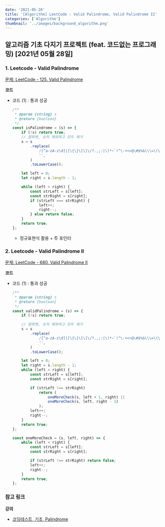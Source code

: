 ```yaml
---
date: '2021-05-28'
title: '[Algorithm] LeetCode : Valid Palindrome, Valid Palindrome II'
categories: ['Algorithm']
thumbnail: '../images/background_algorithm.png'
---
```


## 알고리즘 기초 다지기 프로젝트 (feat. 코드없는 프로그래밍) \[2021년 05월 28일\]

### **1.** Leetcode - Valid Palindrome

[문제: LeetCode - 125. Valid Palindrome](https://leetcode.com/problems/valid-palindrome/)

**코드**

-   코드 (1) : 통과 성공

    ```js
    /**
     * @param {string} s
     * @return {boolean}
     */
    const isPalindrome = (s) => {
        if (!s) return true;
        // 알파벳, 숫자 제외하고 모두 제거
        s = s
            .replace(
                /[^a-zA-z\d]|[\{\}\[\]\/?.,;:|\)*~`!^\-+<>@\#$%&\\\=\(\'\"\_]/g,
                '',
            )
            .toLowerCase();

        let left = 0;
        let right = s.length - 1;

        while (left < right) {
            const strLeft = s[left];
            const strRight = s[right];
            if (strLeft === strRight) {
                left++;
                right--;
            } else return false;
        }
        return true;
    };
    ```

    -   정규표현식 활용 + 투 포인터

### **2.** Leetcode - Valid Palindrome II

[문제: LeetCode - 680. Valid Palindrome II](https://leetcode.com/problems/valid-palindrome-ii/)

**코드**

-   코드 (1) : 통과 성공

    ```js
    /**
     * @param {string} s
     * @return {boolean}
     */
    const validPalindrome = (s) => {
        if (!s) return true;

        // 알파벳, 숫자 제외하고 모두 제거
        s = s
            .replace(
                /[^a-zA-z\d]|[\{\}\[\]\/?.,;:|\)*~`!^\-+<>@\#$%&\\\=\(\'\"\_]/g,
                '',
            )
            .toLowerCase();

        let left = 0;
        let right = s.length - 1;
        while (left < right) {
            const strLeft = s[left];
            const strRight = s[right];

            if (strLeft !== strRight)
                return (
                    oneMoreCheck(s, left + 1, right) ||
                    oneMoreCheck(s, left, right - 1)
                );
            left++;
            right--;
        }
        return true;
    };

    const oneMoreCheck = (s, left, right) => {
        while (left < right) {
            const strLeft = s[left];
            const strRight = s[right];

            if (strLeft !== strRight) return false;
            left++;
            right--;
        }
        return true;
    };
    ```

### **참고 링크**

**강의**

-   [코딩테스트, 기초, Palindrome](https://youtu.be/Yjgmw3rMof4)
